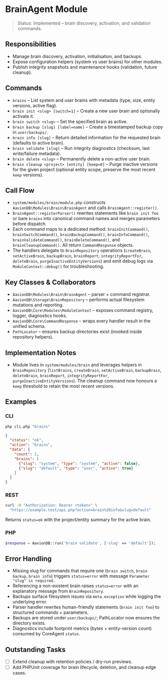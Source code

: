 # BrainAgent Module

> Status: Implemented – brain discovery, activation, and validation commands.

## Responsibilities
- Manage brain discovery, activation, initialisation, and backups.
- Expose configuration helpers (system vs user brains) for other modules.
- Publish integrity snapshots and maintenance hooks (validation, future cleanup).

## Commands
- `brains` – List system and user brains with metadata (type, size, entity versions, active flag).
- `brain init <slug> [switch=1]` – Create a new user brain and optionally activate it.
- `brain switch <slug>` – Set the specified brain as active.
- `brain backup [slug] [label=name]` – Create a timestamped backup copy in `user/backups/`.
- `brain info [slug]` – Return detailed information for the requested brain (defaults to active brain).
- `brain validate [slug]` – Run integrity diagnostics (checksum, last write/failure metadata).
- `brain delete <slug>` – Permanently delete a non-active user brain.
- `brain cleanup <project> [entity] [keep=0]` – Purge inactive versions for the given project (optional entity scope, preserve the most recent `keep` versions).

## Call Flow
- `system/modules/brain/module.php` constructs `AavionDB\Modules\Brain\BrainAgent` and calls `BrainAgent::register()`.  
- `BrainAgent::registerParser()` rewrites statements like `brain init foo` or bare `brains` into canonical command names and merges parameters before dispatch.  
- Each command maps to a dedicated method: `brainInitCommand()`, `brainSwitchCommand()`, `brainBackupCommand()`, `brainInfoCommand()`, `brainValidateCommand()`, `brainDeleteCommand()`, and `brainCleanupCommand()`. All return `CommandResponse` objects.  
- The handlers delegate to `BrainRepository` operations (`createBrain`, `setActiveBrain`, `backupBrain`, `brainReport`, `integrityReportFor`, `deleteBrain`, `purgeInactiveEntityVersions`) and emit debug logs via `ModuleContext::debug()` for troubleshooting.

## Key Classes & Collaborators
- `AavionDB\Modules\Brain\BrainAgent` – parser + command registrar.  
- `AavionDB\Storage\BrainRepository` – performs actual filesystem mutations and reporting.  
- `AavionDB\Core\Modules\ModuleContext` – exposes command registry, logger, diagnostics hooks.  
- `AavionDB\Core\CommandResponse` – wraps every handler result in the unified schema.  
- `PathLocator` – ensures backup directories exist (invoked inside repository helpers).

## Implementation Notes
- Module lives in `system/modules/brain` and leverages helpers in `BrainRepository` (`listBrains`, `createBrain`, `setActiveBrain`, `backupBrain`, `deleteBrain`, `brainReport`, `integrityReportFor`, `purgeInactiveEntityVersions`). The cleanup command now honours a `keep` threshold to retain the most recent versions.

## Examples

### CLI
```bash
php cli.php "brains"
```
```json
{
  "status": "ok",
  "action": "brains",
  "data": {
    "count": 2,
    "brains": [
      {"slug": "system", "type": "system", "active": false},
      {"slug": "default", "type": "user", "active": true}
    ]
  }
}
```

### REST
```bash
curl -H "Authorization: Bearer <token>" \
  "https://example.test/api.php?action=brain%20info&slug=default"
```
Returns `status=ok` with the project/entity summary for the active brain.

### PHP
```php
$response = AavionDB::run('brain validate', ['slug' => 'default']);
```

## Error Handling
- Missing slug for commands that require one (`brain switch`, `brain backup`, `brain info`) triggers `status=error` with message `Parameter "slug" is required.`
- Referencing a non-existent brain raises `status=error` with an explanatory message from `BrainRepository`.
- Backups surface filesystem issues via `meta.exception` while logging the underlying error.
- Parser handler rewrites human-friendly statements (`brain init foo`) to structured commands + parameters.
- Backups are stored under `user/backups/`; PathLocator now ensures the directory exists.
- Diagnostics include footprint metrics (bytes + entity-version count) consumed by CoreAgent `status`.

## Outstanding Tasks
- [ ] Extend cleanup with retention policies / dry-run previews.
- [ ] Add PHPUnit coverage for brain lifecycle, deletion, and cleanup edge cases.
